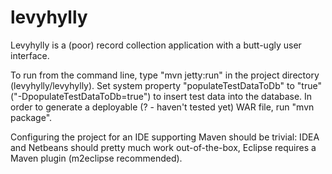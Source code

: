 levyhylly
=========

Levyhylly is a (poor) record collection application with a butt-ugly user interface.

To run from the command line, type "mvn jetty:run" in the project directory (levyhylly/levyhylly). Set system property "populateTestDataToDb" to "true" ("-DpopulateTestDataToDb=true") to insert test data into the database. In order to generate a deployable (? - haven't tested yet) WAR file, run "mvn package".

Configuring the project for an IDE supporting Maven should be trivial: IDEA and Netbeans should pretty much work out-of-the-box, Eclipse requires a Maven plugin (m2eclipse recommended).
